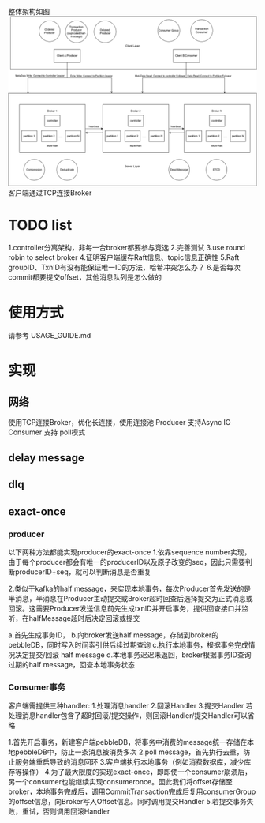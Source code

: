整体架构如图
![queue](queue1.drawio.png)
客户端通过TCP连接Broker

# TODO list
1.controller分离架构，非每一台broker都要参与竞选
2.完善测试
3.use round robin to select broker
4.证明客户端缓存Raft信息、topic信息正确性
5.Raft groupID、TxnID有没有能保证唯一ID的方法，哈希冲突怎么办？
6.是否每次commit都要提交offset，其他消息队列是怎么做的 
# 使用方式
请参考 USAGE_GUIDE.md

# 实现
## 网络
使用TCP连接Broker，优化长连接，使用连接池
Producer 支持Async  IO
Consumer 支持 poll模式

## delay message
## dlq
## 
## exact-once
### producer
以下两种方法都能实现producer的exact-once
1.依靠sequence number实现，由于每个producer都会有唯一的producerID以及原子改变的seq，因此只需要判断producerID+seq，就可以判断消息是否重复

2.类似于kafka的half message，来实现本地事务，每次Producer首先发送的是半消息，半消息在Producer主动提交或Broker超时回查后选择提交为正式消息或回滚。这需要Producer发送信息前先生成txnID并开启事务，提供回查接口并监听，在halfMessage超时后决定回滚或提交

a.首先生成事务ID，
b.向broker发送half message，存储到broker的pebbleDB，同时写入时间索引供后续过期查询
c.执行本地事务，根据事务完成情况决定提交/回滚 half message
d.本地事务迟迟未返回，broker根据事务ID查询过期的half message，回查本地事务状态
### Consumer事务
客户端需提供三种handler: 1.处理消息handler 2.回滚Handler 3.提交Handler
若处理消息handler包含了超时回滚/提交操作，则回滚Handler/提交Handler可以省略

1.首先开启事务，新建客户端pebbleDB，将事务中消费的message统一存储在本地pebbleDB中，防止一条消息被消费多次
2.poll message，首先执行去重，防止服务端重启导致的消息回环
3.客户端执行本地事务（例如消费数据库，减少库存等操作）
4.为了最大限度的实现exact-once，即即使一个consumer崩溃后，另一个consumer也能继续实现consumeronce。因此我们将offset存储至broker，本地事务完成后，调用CommitTransaction完成后复用consumerGroup的offset信息，向Broker写入Offset信息。同时调用提交Handler
5.若提交事务失败，重试，否则调用回滚Handler


